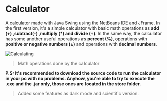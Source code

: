 # Calculator

A calculator made with Java Swing using the NetBeans IDE and JFrame. In the first version, it's a simple calculator with basic math operations as **add (+) ,subtract(-) ,multiply (*) and divide (÷)**. In the same way, the calculator has some another useful operations as **percent (%)**, operations with **positive or negative numbers (±)** and operations with **decimal numbers**.

![Calculating](https://user-images.githubusercontent.com/90339129/182220744-90604daa-95d3-464f-b7ad-687b6fe12c07.png)
> Math operations done by the calculator

**P.S: It's recommended to download the source code to run the calculator in your pc with no problems. Anyhow, you're able to try to execute the .exe and the .jar only, those ones are located in the store folder.**

> Added some features as dark mode and scientific version.
